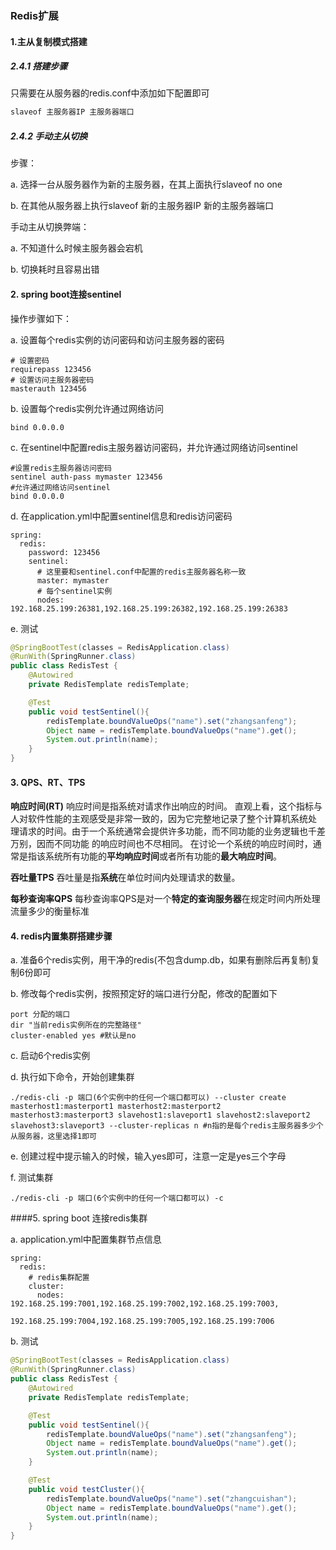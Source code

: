 ### Redis扩展

#### 1.主从复制模式搭建

##### 2.4.1 搭建步骤

只需要在从服务器的redis.conf中添加如下配置即可

~~~powershell
slaveof 主服务器IP 主服务器端口
~~~

##### 2.4.2 手动主从切换

步骤：

a. 选择一台从服务器作为新的主服务器，在其上面执行slaveof no one

b. 在其他从服务器上执行slaveof 新的主服务器IP 新的主服务器端口



手动主从切换弊端：

a. 不知道什么时候主服务器会宕机

b. 切换耗时且容易出错



#### 2. spring boot连接sentinel

操作步骤如下：

a. 设置每个redis实例的访问密码和访问主服务器的密码

~~~shell
# 设置密码
requirepass 123456
# 设置访问主服务器密码
masterauth 123456
~~~

b. 设置每个redis实例允许通过网络访问

~~~shell
bind 0.0.0.0
~~~

c. 在sentinel中配置redis主服务器访问密码，并允许通过网络访问sentinel

~~~shell
#设置redis主服务器访问密码
sentinel auth-pass mymaster 123456
#允许通过网络访问sentinel
bind 0.0.0.0
~~~

d. 在application.yml中配置sentinel信息和redis访问密码

~~~shell
spring:
  redis:
    password: 123456
    sentinel:
      # 这里要和sentinel.conf中配置的redis主服务器名称一致
      master: mymaster
      # 每个sentinel实例
      nodes: 192.168.25.199:26381,192.168.25.199:26382,192.168.25.199:26383
~~~

e. 测试

~~~java
@SpringBootTest(classes = RedisApplication.class)
@RunWith(SpringRunner.class)
public class RedisTest {
    @Autowired
    private RedisTemplate redisTemplate;

    @Test
    public void testSentinel(){
        redisTemplate.boundValueOps("name").set("zhangsanfeng");
        Object name = redisTemplate.boundValueOps("name").get();
        System.out.println(name);
    }
}
~~~



#### 3. QPS、RT、TPS

**响应时间(RT)**
响应时间是指系统对请求作出响应的时间。
直观上看，这个指标与人对软件性能的主观感受是非常一致的，因为它完整地记录了整个计算机系统处
理请求的时间。由于一个系统通常会提供许多功能，而不同功能的业务逻辑也千差万别，因而不同功能
的响应时间也不尽相同。
在讨论一个系统的响应时间时，通常是指该系统所有功能的**平均响应时间**或者所有功能的**最大响应时间**。

**吞吐量TPS**
吞吐量是指**系统**在单位时间内处理请求的数量。

**每秒查询率QPS**
每秒查询率QPS是对一个**特定的查询服务器**在规定时间内所处理流量多少的衡量标准



#### 4. redis内置集群搭建步骤

a. 准备6个redis实例，用干净的redis(不包含dump.db，如果有删除后再复制)复制6份即可

b. 修改每个redis实例，按照预定好的端口进行分配，修改的配置如下

~~~shell
port 分配的端口
dir "当前redis实例所在的完整路径"
cluster-enabled yes #默认是no
~~~

c. 启动6个redis实例

d. 执行如下命令，开始创建集群

~~~shell
./redis-cli -p 端口(6个实例中的任何一个端口都可以) --cluster create masterhost1:masterport1 masterhost2:masterport2 masterhost3:masterport3 slavehost1:slaveport1 slavehost2:slaveport2 slavehost3:slaveport3 --cluster-replicas n #n指的是每个redis主服务器多少个从服务器，这里选择1即可
~~~

e. 创建过程中提示输入的时候，输入yes即可，注意一定是yes三个字母

f. 测试集群

~~~shell
./redis-cli -p 端口(6个实例中的任何一个端口都可以) -c 
~~~



####5. spring boot 连接redis集群

a. application.yml中配置集群节点信息

~~~shell
spring:
  redis:
    # redis集群配置
    cluster:
      nodes: 192.168.25.199:7001,192.168.25.199:7002,192.168.25.199:7003,
              192.168.25.199:7004,192.168.25.199:7005,192.168.25.199:7006
~~~

b. 测试

~~~java
@SpringBootTest(classes = RedisApplication.class)
@RunWith(SpringRunner.class)
public class RedisTest {
    @Autowired
    private RedisTemplate redisTemplate;

    @Test
    public void testSentinel(){
        redisTemplate.boundValueOps("name").set("zhangsanfeng");
        Object name = redisTemplate.boundValueOps("name").get();
        System.out.println(name);
    }

    @Test
    public void testCluster(){
        redisTemplate.boundValueOps("name").set("zhangcuishan");
        Object name = redisTemplate.boundValueOps("name").get();
        System.out.println(name);
    }
}
~~~

